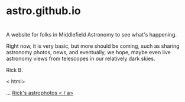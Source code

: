 # astro.github.io


<html>
<head>
    <title>Middlefield Astronomy </title>
</head>
<body>
    <h1></h1>
    <p>A website for folks in Middlefield Astronomy to see what's happening. </p>
    <p>Right now, it is very basic, but more should be coming, such as sharing astronomy photos, news, and eventually, we hope, maybe even live astronomy views from telescopes in our relatively dark skies. </p> 
    <p>Rick B.</p>
</body>
</html>

< html>
<head>
   ...
</head>
<body>
   <a href = " https://www.astrobin.com/users/musicalengineer/ "> Rick's astrophotos < / a>
</body>
</html>




